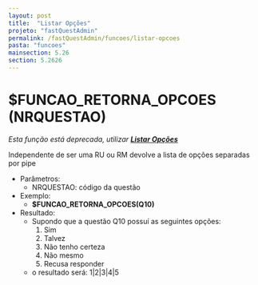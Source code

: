 ```yaml
---
layout: post
title:  "Listar Opções"
projeto: "fastQuestAdmin"
permalink: /fastQuestAdmin/funcoes/listar-opcoes
pasta: "funcoes"
mainsection: 5.26
section: 5.2626
---
```

# $FUNCAO_RETORNA_OPCOES (NRQUESTAO)
*Esta função está deprecada, utilizar **<a href="/fastQuestAdmin/funcoesv2/listarOpcoes">Listar Opções</a>***

Independente de ser uma RU ou RM devolve a lista de opções separadas por pipe
- Parâmetros: 
    - NRQUESTAO: código da questão
- Exemplo:
    - **$FUNCAO_RETORNA_OPCOES(Q10)**
- Resultado:
    - Supondo que a questão Q10 possuí as seguintes opções: 
        1. Sim
        2. Talvez
        3. Não tenho certeza
        4. Não mesmo
        5. Recusa responder
    - o resultado será: 1\|2\|3\|4\|5
